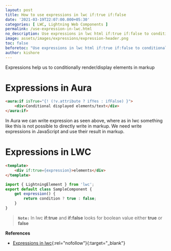 ```yaml
---
layout: post
title: How to use expressions in lwc if:true if:false
date: '2021-03-19T22:07:00.000+05:30'
categories: [ LWC, Lightning Web Components ]
permalink: /use-expression-in-lwc.html
no_description: Use expressions in lwc html if:true if:false to conditionally render elements
image: assets/images/expressions/expression-header.png
toc: false
beforetoc: "Use expressions in lwc html if:true if:false to conditionally render elements"
author: kishore
---
```


Expressions help us to conditionally render/display elements in markup

# Expressions in Aura
```html
<aura:if isTrue="{! (!v.attribute ? ifYes : ifFalse) }">
    <div>Conditional displayed elements/text</div>
</aura:if>
```

In Aura we can write expression as seen above, where as in lwc something like this is not possible to directly write in markup. We need write expressions in JavaScript and use their result in markup.

# Expressions in LWC
```html
<template>
    <div if:true={expression}>elements</div>
</template>
```
```javascript
import { LightningElement } from 'lwc';
export default class SampleComponent {
    get expression() {
        return condition ? true : false;
    }
}
```

> **`Note:`** In lwc **if:true** and **if:false** looks for boolean value either **true** or **false**

**References**
 - [Expressions in lwc](https://developer.salesforce.com/docs/component-library/documentation/en/lwc/lwc.migrate_expressions){:rel="nofollow"}{:target="_blank"}